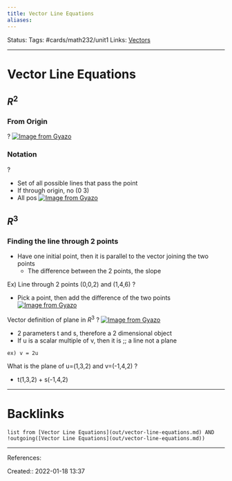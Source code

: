 ```yaml
---
title: Vector Line Equations
aliases:
---
```

Status:
Tags: #cards/math232/unit1
Links: [Vectors](out/vectors.md)
___

# Vector Line Equations

## $R^2$

### From Origin
?
[![Image from Gyazo](https://i.gyazo.com/65563614b211456bda531b2fe04bf753.png)](https://gyazo.com/65563614b211456bda531b2fe04bf753)
<!--SR:!2022-04-22,50,192-->

### Notation
?
- Set of all possible lines that pass the point
- If through origin, no (0 3)
- All pos
[![Image from Gyazo](https://i.gyazo.com/7f79c987081dad789e88f314a9673204.png)](https://gyazo.com/7f79c987081dad789e88f314a9673204)
<!--SR:!2022-02-12,2,177-->

## $R^3$

### Finding the line through 2 points
- Have one initial point, then it is parallel to the vector joining the two points
	- The difference between the 2 points, the slope

Ex) Line through 2 points (0,0,2) and (1,4,6)
?
- Pick a point, then add the difference of the two points
[![Image from Gyazo](https://i.gyazo.com/8596c98860bf56b72e8c33b819d097e6.png)](https://gyazo.com/8596c98860bf56b72e8c33b819d097e6)
<!--SR:!2022-05-02,60,210-->

Vector definition of plane in $R^3$
?
[![Image from Gyazo](https://i.gyazo.com/d5195027a9774e5599c572f4fea2eafa.png)](https://gyazo.com/d5195027a9774e5599c572f4fea2eafa)
- 2 parameters t and s, therefore a 2 dimensional object
- If u is a scalar multiple of v, then it is ;; a line not a plane
<!--SR:!2022-02-14,7,170-->
	ex) v = 2u

What is the plane of u=(1,3,2) and v=(-1,4,2)
?
- t(1,3,2) + s(-1,4,2)
___
<!--SR:!2022-04-15,43,170-->

# Backlinks
```dataview
list from [Vector Line Equations](out/vector-line-equations.md) AND !outgoing([Vector Line Equations](out/vector-line-equations.md))
```
___
References:

Created:: 2022-01-18 13:37
